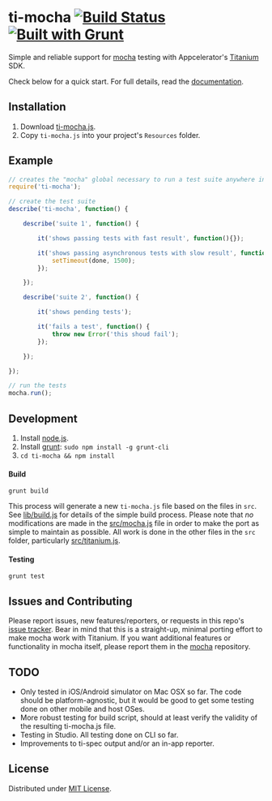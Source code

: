 # ti-mocha [![Build Status](https://travis-ci.org/tonylukasavage/ti-mocha.png?branch=master)](https://travis-ci.org/tonylukasavage/ti-mocha) [![Built with Grunt](https://cdn.gruntjs.com/builtwith.png)](http://gruntjs.com/)

Simple and reliable support for [mocha](https://github.com/visionmedia/mocha) testing with Appcelerator's [Titanium](http://www.appcelerator.com/titanium/) SDK.

Check below for a quick start. For full details, read the [documentation](http://tonylukasavage.com/ti-mocha/).

## Installation

1. Download [ti-mocha.js](https://raw.github.com/tonylukasavage/ti-mocha/master/ti-mocha.js).
2. Copy `ti-mocha.js` into your project's `Resources` folder.

## Example

```javascript
// creates the "mocha" global necessary to run a test suite anywhere in your app
require('ti-mocha');

// create the test suite
describe('ti-mocha', function() {

	describe('suite 1', function() {

		it('shows passing tests with fast result', function(){});

		it('shows passing asynchronous tests with slow result', function(done){
			setTimeout(done, 1500);
		});

	});

	describe('suite 2', function() {

		it('shows pending tests');

		it('fails a test', function() {
			throw new Error('this shoud fail');
		});

	});

});

// run the tests
mocha.run();
```

## Development

1. Install [node.js]().
2. Install [grunt](): `sudo npm install -g grunt-cli`
3. `cd ti-mocha && npm install`

#### Build

```
grunt build
```

This process will generate a new `ti-mocha.js` file based on the files in `src`. See [lib/build.js](lib/build.js) for details of the simple build process. Please note that _no_ modifications are made in the [src/mocha.js](src/mocha.js) file in order to make the port as simple to maintain as possible. All work is done in the other files in the `src` folder, particularly [src/titanium.js](src/titanium.js).

#### Testing

```
grunt test
```

## Issues and Contributing

Please report issues, new features/reporters, or requests in this repo's [issue tracker](https://github.com/tonylukasavage/ti-mocha/issues). Bear in mind that this is a straight-up, minimal porting effort to make mocha work with Titanium. If you want additional features or functionality in mocha itself, please report them in the [mocha](https://github.com/visionmedia/mocha) repository.

## TODO

* Only tested in iOS/Android simulator on Mac OSX so far. The code should be platform-agnostic, but it would be good to get some testing done on other mobile and host OSes.
* More robust testing for build script, should at least verify the validity of the resulting ti-mocha.js file.
* Testing in Studio. All testing done on CLI so far.
* Improvements to ti-spec output and/or an in-app reporter.

## License

Distributed under [MIT License](LICENSE).
